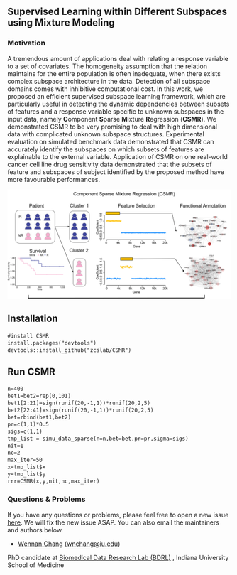 ## Supervised Learning within Different Subspaces using Mixture Modeling

### Motivation

A tremendous amount of applications deal with relating a response variable to a set of covariates. The homogeneity assumption that the relation maintains for the entire population is often inadequate, when there exists complex subspace architecture in the data. Detection of all subspace domains comes with inhibitive computational cost. In this work, we proposed an efficient supervised subspace learning framework, which are particularly useful in detecting the dynamic dependencies between subsets of features and a response variable specific to unknown subspaces in the input data, namely **C**omponent **S**parse **M**ixture **R**egression (**CSMR**). We demonstrated CSMR to be very promising to deal with high dimensional data with complicated unknown subspace structures. Experimental evaluation on simulated benchmark data demonstrated that CSMR can accurately identify the subspaces on which subsets of features are explainable to the external variable. Application of CSMR on one real-world cancer cell line drug sensitivity data demonstrated that the subsets of feature and subspaces of subject identified by the proposed method have more favourable performances.

![image](https://github.com/zcslab/CSMR/blob/master/img/CSMR_frame.png)

## Installation

```
#install CSMR
install.packages("devtools")
devtools::install_github("zcslab/CSMR")
```

## Run CSMR
```
n=400
bet1=bet2=rep(0,101)
bet1[2:21]=sign(runif(20,-1,1))*runif(20,2,5)
bet2[22:41]=sign(runif(20,-1,1))*runif(20,2,5)
bet=rbind(bet1,bet2)
pr=c(1,1)*0.5
sigs=c(1,1)
tmp_list = simu_data_sparse(n=n,bet=bet,pr=pr,sigma=sigs)
nit=1
nc=2
max_iter=50
x=tmp_list$x
y=tmp_list$y
rrr=CSMR(x,y,nit,nc,max_iter)
```


### Questions & Problems

If you have any questions or problems, please feel free to open a new issue [here](https://github.com/zcslab/CSMR/issues). We will fix the new issue ASAP.  You can also email the maintainers and authors below.

- [Wennan Chang](https://changwn.github.io/)
(wnchang@iu.edu)

PhD candidate at [Biomedical Data Research Lab (BDRL)](https://zcslab.github.io/) , Indiana University School of Medicine
